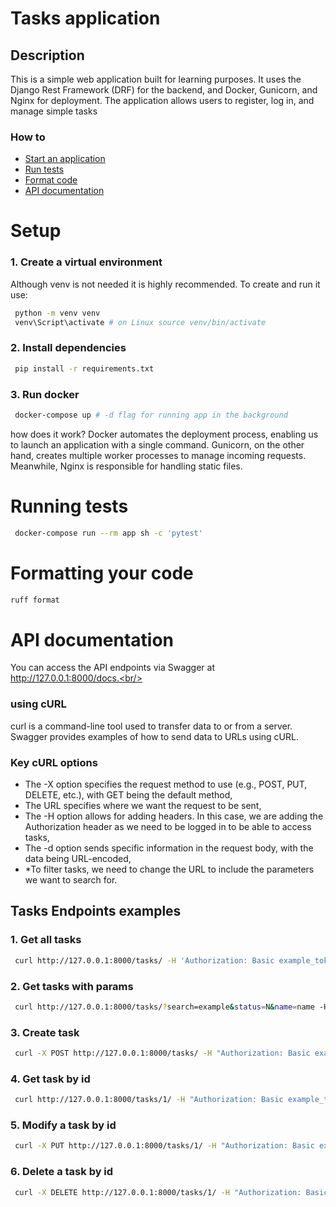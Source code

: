# Tasks application
## Description
This is a simple web application built for learning purposes. It uses the Django Rest Framework (DRF) for the backend, and Docker, Gunicorn, and Nginx for deployment. The application allows users to register, log in, and manage simple tasks </br>
### How to
- [Start an application](#ap)
- [Run tests](#tests)
- [Format code](#formatCode)
- [API documentation](#API)
<a id='app'></a>
# Setup
### 1. Create a virtual environment 
Although venv is not needed it is highly recommended. To create and run it use:
```bash
 python -m venv venv
 venv\Script\activate # on Linux source venv/bin/activate 
```
### 2. Install dependencies
```bash
 pip install -r requirements.txt
```
### 3. Run docker 
```bash
 docker-compose up # -d flag for running app in the background
```
how does it work? Docker automates the deployment process, enabling us to launch an application with a single command. Gunicorn, on the other hand, creates multiple worker processes to manage incoming requests. Meanwhile, Nginx is responsible for handling static files.

<a id='tests'></a>
# Running tests
```bash
 docker-compose run --rm app sh -c 'pytest'
```

<a id='formatCode'> </a>
# Formatting your code 
```bash
ruff format
```
<a id='API'></a>
# API documentation 
You can access the API endpoints via Swagger at http://127.0.0.1:8000/docs.<br/>
### using cURL
curl is a command-line tool used to transfer data to or from a server. Swagger provides examples of how to send data to URLs using cURL.
### Key cURL options
- The -X option specifies the request method to use (e.g., POST, PUT, DELETE, etc.), with GET being the default method,
- The URL specifies where we want the request to be sent,
- The -H option allows for adding headers. In this case, we are adding the Authorization header as we need to be logged in to be able to access tasks,
- The -d option sends specific information in the request body, with the data being URL-encoded,
- *To filter tasks, we need to change the URL to include the parameters we want to search for.
## Tasks Endpoints examples
### 1. Get all tasks
```bash
 curl http://127.0.0.1:8000/tasks/ -H 'Authorization: Basic example_token'
```
### 2. Get tasks with params
```bash
 curl http://127.0.0.1:8000/tasks/?search=example&status=N&name=name -H 'Authorization: Basic example_token
```
### 3. Create task
```bash
 curl -X POST http://127.0.0.1:8000/tasks/ -H "Authorization: Basic example_token" -d "name=NewTask&description=Taskdescription&status=P&user=1"
```
### 4. Get task by id
```bash
 curl http://127.0.0.1:8000/tasks/1/ -H "Authorization: Basic example_token"
```
### 5. Modify a task by id
```bash
 curl -X PUT http://127.0.0.1:8000/tasks/1/ -H "Authorization: Basic example_token" -d "name=newName&description=newDescription&status=C&user=1"
```
### 6. Delete a task by id
```bash
 curl -X DELETE http://127.0.0.1:8000/tasks/1/ -H "Authorization: Basic example_token" 
```
